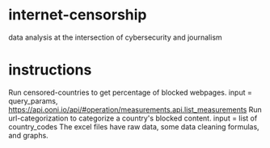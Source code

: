 # internet-censorship
data analysis at the intersection of cybersecurity and journalism
# instructions
Run censored-countries to get percentage of blocked webpages. input = query_params, https://api.ooni.io/api/#operation/measurements.api.list_measurements
Run url-categorization to categorize a country's blocked content. input = list of country_codes 
The excel files have raw data, some data cleaning formulas, and graphs. 
